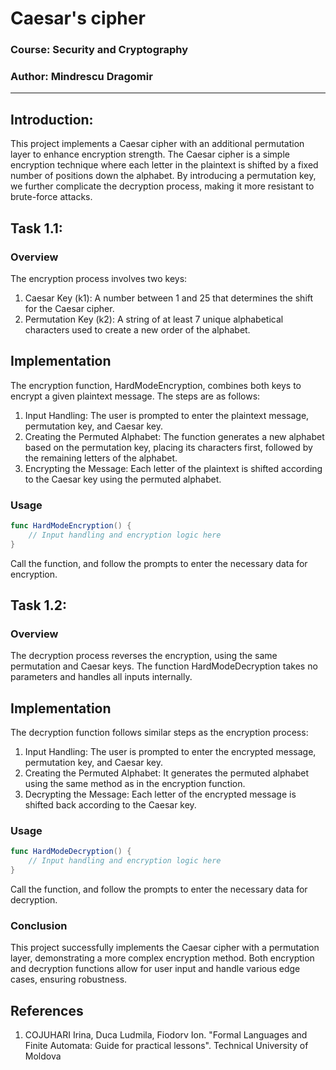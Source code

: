 # Caesar\'s cipher

### Course: Security and Cryptography

### Author: Mindrescu Dragomir

----
## Introduction:

This project implements a Caesar cipher with an additional permutation layer to enhance encryption strength. The Caesar cipher is a simple encryption technique where each letter in the plaintext is shifted by a fixed number of positions down the alphabet. By introducing a permutation key, we further complicate the decryption process, making it more resistant to brute-force attacks.

##  Task 1.1:

### Overview

The encryption process involves two keys:

1. Caesar Key (k1): A number between 1 and 25 that determines the shift for the Caesar cipher.
2. Permutation Key (k2): A string of at least 7 unique alphabetical characters used to create a new order of the alphabet.

##  Implementation
                                                                                
The encryption function, HardModeEncryption, combines both keys to encrypt a given plaintext message. The steps are as follows:

1. Input Handling: The user is prompted to enter the plaintext message, permutation key, and Caesar key.
2. Creating the Permuted Alphabet: The function generates a new alphabet based on the permutation key, placing its characters first, followed by the remaining letters of the alphabet.
3. Encrypting the Message: Each letter of the plaintext is shifted according to the Caesar key using the permuted alphabet.

### Usage
                                                                                
```swift
func HardModeEncryption() {
    // Input handling and encryption logic here
}
```

Call the function, and follow the prompts to enter the necessary data for encryption.

##  Task 1.2:

### Overview

The decryption process reverses the encryption, using the same permutation and Caesar keys. The function HardModeDecryption takes no parameters and handles all inputs internally.

##  Implementation
                                                                                
The decryption function follows similar steps as the encryption process:

1. Input Handling: The user is prompted to enter the encrypted message, permutation key, and Caesar key.
2. Creating the Permuted Alphabet: It generates the permuted alphabet using the same method as in the encryption function.
3. Decrypting the Message: Each letter of the encrypted message is shifted back according to the Caesar key.

### Usage
                                                                                
```swift
func HardModeDecryption() {
    // Input handling and encryption logic here
}
```

Call the function, and follow the prompts to enter the necessary data for decryption.
                                                                            
### Conclusion
                                                                            
This project successfully implements the Caesar cipher with a permutation layer, demonstrating a more complex encryption method. Both encryption and decryption functions allow for user input and handle various edge cases, ensuring robustness.

## References
1. COJUHARI Irina, Duca Ludmila, Fiodorv Ion. "Formal Languages and Finite Automata: Guide for practical lessons". Technical University of Moldova

